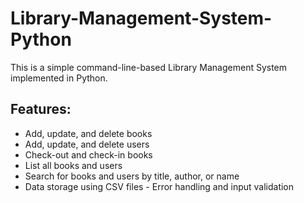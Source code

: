 # Library-Management-System-Python
This is a simple command-line-based Library Management System implemented in Python.  

## Features: 
- Add, update, and delete books 
- Add, update, and delete users
- Check-out and check-in books
- List all books and users
- Search for books and users by title, author, or name
- Data storage using CSV files - Error handling and input validation
